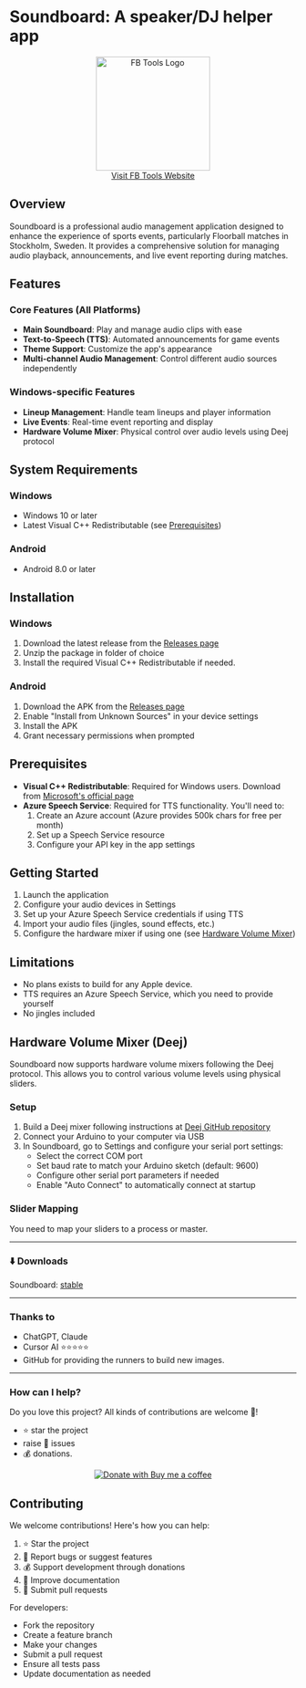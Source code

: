 # Soundboard: A speaker/DJ helper app

<p align="center">
  <a href="https://www.fbtools.eu/">
    <img src="https://www.fbtools.eu/_next/image?url=%2Ffbtools.eu.png&w=384&q=75" alt="FB Tools Logo" width="200"/>
  </a>
  <br/>
  <a href="https://www.fbtools.eu/">Visit FB Tools Website</a>
</p>

## Overview

Soundboard is a professional audio management application designed to enhance the experience of sports events, particularly Floorball matches in Stockholm, Sweden. It provides a comprehensive solution for managing audio playback, announcements, and live event reporting during matches.

## Features

### Core Features (All Platforms)

- **Main Soundboard**: Play and manage audio clips with ease
- **Text-to-Speech (TTS)**: Automated announcements for game events
- **Theme Support**: Customize the app's appearance
- **Multi-channel Audio Management**: Control different audio sources independently

### Windows-specific Features

- **Lineup Management**: Handle team lineups and player information
- **Live Events**: Real-time event reporting and display
- **Hardware Volume Mixer**: Physical control over audio levels using Deej protocol

## System Requirements

### Windows

- Windows 10 or later
- Latest Visual C++ Redistributable (see [Prerequisites](#prerequisites))

### Android

- Android 8.0 or later

## Installation

### Windows

1. Download the latest release from the [Releases page](https://github.com/morbo12/Soundboard/releases/latest)
2. Unzip the package in folder of choice
3. Install the required Visual C++ Redistributable if needed.

### Android

1. Download the APK from the [Releases page](https://github.com/morbo12/Soundboard/releases/latest)
2. Enable "Install from Unknown Sources" in your device settings
3. Install the APK
4. Grant necessary permissions when prompted

## Prerequisites

- **Visual C++ Redistributable**: Required for Windows users. Download from [Microsoft's official page](https://learn.microsoft.com/en-us/cpp/windows/latest-supported-vc-redist?view=msvc-170#visual-studio-2015-2017-2019-and-2022)
- **Azure Speech Service**: Required for TTS functionality. You'll need to:
  1. Create an Azure account (Azure provides 500k chars for free per month)
  2. Set up a Speech Service resource
  3. Configure your API key in the app settings

## Getting Started

1. Launch the application
2. Configure your audio devices in Settings
3. Set up your Azure Speech Service credentials if using TTS
4. Import your audio files (jingles, sound effects, etc.)
5. Configure the hardware mixer if using one (see [Hardware Volume Mixer](#hardware-volume-mixer-deej))

## Limitations

- No plans exists to build for any Apple device.
- TTS requires an Azure Speech Service, which you need to provide yourself
- No jingles included

## Hardware Volume Mixer (Deej)

Soundboard now supports hardware volume mixers following the Deej protocol. This allows you to control
various volume levels using physical sliders.

### Setup

1. Build a Deej mixer following instructions at [Deej GitHub repository](https://github.com/omriharel/deej)
2. Connect your Arduino to your computer via USB
3. In Soundboard, go to Settings and configure your serial port settings:
   - Select the correct COM port
   - Set baud rate to match your Arduino sketch (default: 9600)
   - Configure other serial port parameters if needed
   - Enable "Auto Connect" to automatically connect at startup

### Slider Mapping

You need to map your sliders to a process or master.

---

### ⬇️ Downloads

Soundboard: [stable](https://github.com/morbo12/Soundboard/releases/latest)

---

### Thanks to

- ChatGPT, Claude
- Cursor AI ⭐⭐⭐⭐⭐
- GitHub for providing the runners to build new images.

---

### How can I help?

Do you love this project? All kinds of contributions are welcome 🙌!

- ⭐️ star the project
- raise 🐞 issues
- 💰 donations.

<p align="center">
  <a href="https://buymeacoffee.com/morbo12"><img src="https://img.shields.io/badge/Donate-BuyMeACoffee-blue.svg" alt="Donate with Buy me a coffee" /></a>
</p>

## Contributing

We welcome contributions! Here's how you can help:

1. ⭐️ Star the project
2. 🐞 Report bugs or suggest features
3. 💰 Support development through donations
4. 📝 Improve documentation
5. 🔧 Submit pull requests

For developers:

- Fork the repository
- Create a feature branch
- Make your changes
- Submit a pull request
- Ensure all tests pass
- Update documentation as needed
